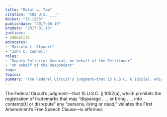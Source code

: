 ```yaml
---
title: "Matal v. Tam"
citation: "582 U.S. ___"
docket: "15-1293"
publishdate: "2017-06-19"
argdate: "2017-01-18"
justices:
- 2006alito
advocates:
- "Malcolm L. Stewart"
- "John C. Connell"
roles:
- "Deputy Solicitor General, on behalf of the Petitioner"
- "on behalf of the Respondent"
tags:
topics:
summary: "The Federal Circuit’s judgment—that 15 U.S.C. § 1052(a), which prohibits the registration of trademarks that may “disparage . . . or bring . . . into contemp[t] or disrepute” any “persons, living or dead,”  violates the First Amendment’s Free Speech Clause—is affirmed."
---
```

The Federal Circuit’s judgment—that 15 U.S.C. § 1052(a), which prohibits the registration of trademarks that may “disparage . . . or bring . . . into contemp[t] or disrepute” any “persons, living or dead,”  violates the First Amendment’s Free Speech Clause—is affirmed.

